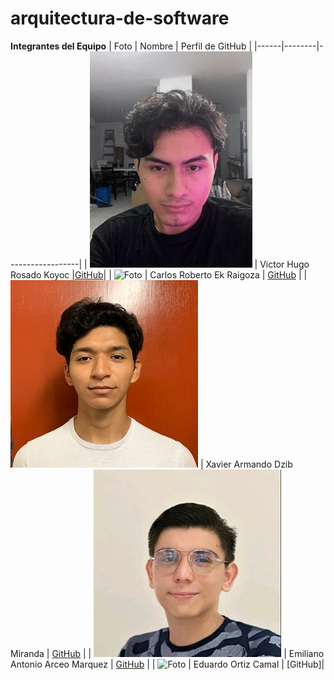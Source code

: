 # arquitectura-de-software
**Integrantes del Equipo**
| Foto | Nombre | Perfil de GitHub |
|------|--------|------------------|
| ![Foto](imagenes/foto-victor.jpg) | Victor Hugo Rosado Koyoc |[GitHub](https://github.com/VictorHugoRok)|
| ![Foto](url_de_la_foto_2) | Carlos Roberto Ek Raigoza | [GitHub](https://github.com/CarlosEkRaigoza) |
| ![Foto](imagenes/foto-Xavier.jpg) | Xavier Armando Dzib Miranda | [GitHub](https://github.com/Xavier135) |
| ![Foto](imagenes/foto-Emi.jpg) | Emiliano Antonio Arceo Marquez | [GitHub](https://github.com/EmilianoArceo1) |
| ![Foto](url_de_la_foto_5) | Eduardo Ortiz Camal | [GitHub]|
